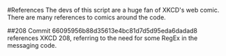 #References
The devs of this script are a huge fan of XKCD's web comic. There are many references to comics around the code.

##208
Commit 66095956b88d35613e4bc81d7d5d95eda6dadad8 references XKCD 208, referring to the need for some RegEx in the messaging code.